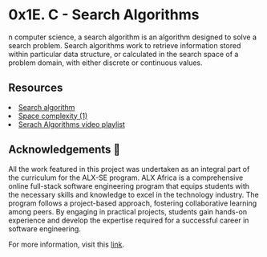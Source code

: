 # 0x1E. C - Search Algorithms
<p>n computer science, a search algorithm is an algorithm designed to solve a search problem. Search algorithms work to retrieve information stored within particular data structure, or calculated in the search space of a problem domain, with either discrete or continuous values.</p>

## Resources
<li><a href="https://en.wikipedia.org/wiki/Search_algorithm">Search algorithm</a>
<li><a href="https://www.geeksforgeeks.org/g-fact-86/">Space complexity (1)</a>
<li><a href="https://www.youtube.com/playlist?list=PLEJXowNB4kPwTb4BivkY0dENHmXdOEM3V">Serach Algorithms video playlist</a>

## Acknowledgements 📎

<p>All the work featured in this project was undertaken as an integral part of the curriculum for the ALX-SE program. ALX Africa is a comprehensive online full-stack software engineering program that equips students with the necessary skills and knowledge to excel in the technology industry. The program follows a project-based approach, fostering collaborative learning among peers. By engaging in practical projects, students gain hands-on experience and develop the expertise required for a successful career in software engineering.</p>

For more information, visit this [link](https://www.alxafrica.com/).
